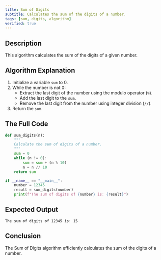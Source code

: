 ```yaml
---
title: Sum of Digits
subtitle: Calculates the sum of the digits of a number.
tags: [sum, digits, algorithm]
verified: true
---
```


## Description
This algorithm calculates the sum of the digits of a given number.

## Algorithm Explanation
1.  Initialize a variable `sum` to 0.
2.  While the number is not 0:
    *   Extract the last digit of the number using the modulo operator (`%`).
    *   Add the last digit to the `sum`.
    *   Remove the last digit from the number using integer division (`//`).
3.  Return the `sum`.

## The Full Code
```python
def sum_digits(n):
    """
    Calculate the sum of digits of a number.
    """
    sum = 0
    while (n != 0):
        sum = sum + (n % 10)
        n = n // 10
    return sum

if __name__ == "__main__":
    number = 12345
    result = sum_digits(number)
    print(f"The sum of digits of {number} is: {result}")
```

## Expected Output
```
The sum of digits of 12345 is: 15
```

## Conclusion
The Sum of Digits algorithm efficiently calculates the sum of the digits of a number.
